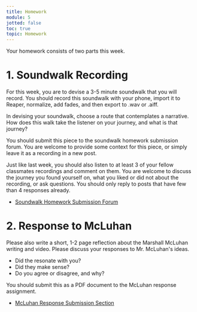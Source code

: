 ```yaml
---
title: Homework
module: 5
jotted: false
toc: true
topic: Homework
---
```


Your homework consists of two parts this week.

# 1. Soundwalk Recording

For this week, you are to devise a 3-5 minute soundwalk that you will record. You should record this soundwalk with your phone, import it to Reaper, normalize, add fades, and then export to .wav or .aiff.

In devising your soundwalk, choose a route that contemplates a narrative. How does this walk take the listener on your journey, and what is that journey?

You should submit this piece to the soundwalk homework submission forum. You are welcome to provide some context for this piece, or simply leave it as a recording in a new post.

Just like last week, you should also listen to at least 3 of your fellow classmates recordings and comment on them. You are welcome to discuss the journey you found yourself on, what you liked or did not about the recording, or ask questions. You should only reply to posts that have few than 4 responses already.

- [Soundwalk Homework Submission Forum](https://moodle.umt.edu/mod/hsuforum/view.php?id=1677919)

# 2.  Response to McLuhan

Please also write a short, 1-2 page reflection about the Marshall McLuhan writing and video. Please discuss your responses to Mr. McLuhan's ideas.

- Did the resonate with you?
- Did they make sense?
- Do you agree or disagree, and why?

You should submit this as a PDF document to the McLuhan response assignment.

- [McLuhan Response Submission Section](https://moodle.umt.edu/mod/assign/view.php?id=1677921)
